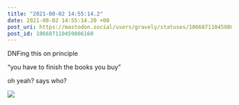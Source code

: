 ```yaml
---
title: "2021-08-02 14:55:14.2"
date: 2021-08-02 14:55:14.20 +00
post_uri: https://mastodon.social/users/gravely/statuses/106687110459806160
post_id: 106687110459806160
---
```

DNFing this on principle

“you have to finish the books you buy”

oh yeah? says who?


![](/images/106687110404679587.jpg)

